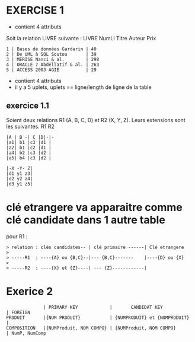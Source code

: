 # EXERCISE 1

- contient 4 attributs

Soit la relation LIVRE suivante :
LIVRE
NumLi Titre Auteur Prix
```
1 | Bases de données Gardarin | 40
2 | De UML à SQL Soutou       | 39
3 | MERISE Nanci & al.        | 298
4 | ORACLE 7 Abdellatif & al. | 263
5 | ACCESS 2003 AGIE          | 29
```
- contient 4 attributs
- il y a 5 uplets, uplets == ligne/length de ligne de la table

## exercice 1.1

Soient deux relations R1 (A, B, C, D) et R2 (X, Y, Z). Leurs extensions sont les suivantes.
R1 R2
```
|A | B -| C |D|-|-
|a1| b1 |c3 |d1 |  
|a2| b1 |c2 |d1 |  
|a4| b2 |c3 |d2 |  
|a5| b4 |c3 |d2 |
```
```
|-X -Y- Z|
|d1 y1 z3|
|d2 y2 z4|
|d3 y1 z5|
```
# clé etrangere va apparaitre comme clé candidate dans 1 autre table

pour R1 :
```
> relation : clés candidates-- | clé primaire ------| Clé etrangere
>
> -----R1  : ----{A} ou {B,C}--|--- {B,C}-------    |----{D} ou {X}
>
> -----R2  : ----{X} et {Z}----| --- {Z}------------|
```

# Exerice 2

```            
              | PRIMARY KEY            |       CANDIDAT KEY              | FOREIGN
PRODUIT       |{NUM PRODUIT}           | {NUMPRODUIT} et {NOMPRODUIT}    |            
COMPOSITION   |{NUMProduit, NOM COMPO} | {NUMProduit, NOM COMPO}         | NumP, NumComp
